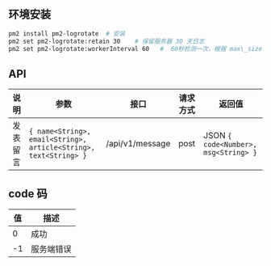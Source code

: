 ## 环境安装
```bash
pm2 install pm2-logrotate  # 安装
pm2 set pm2-logrotate:retain 30    # 保留服务器 30 天日志
pm2 set pm2-logrotate:workerInterval 60   #  60秒检测一次，根据 max\_size 的值来检测是否需要日志分割。
```
## API

| 说明 | 参数 | 接口 | 请求方式 | 返回值 |
| --- | ---- | --- | ------- | ---- |
| 发表留言 | `{ name<String>, email<String>, article<String>, text<String> }` | /api/v1/message | post | JSON `{ code<Number>, msg<String> }` |


## code 码
| 值 | 描述 |
| --- | ---- |
| 0  | 成功 |
| -1 | 服务端错误 |
